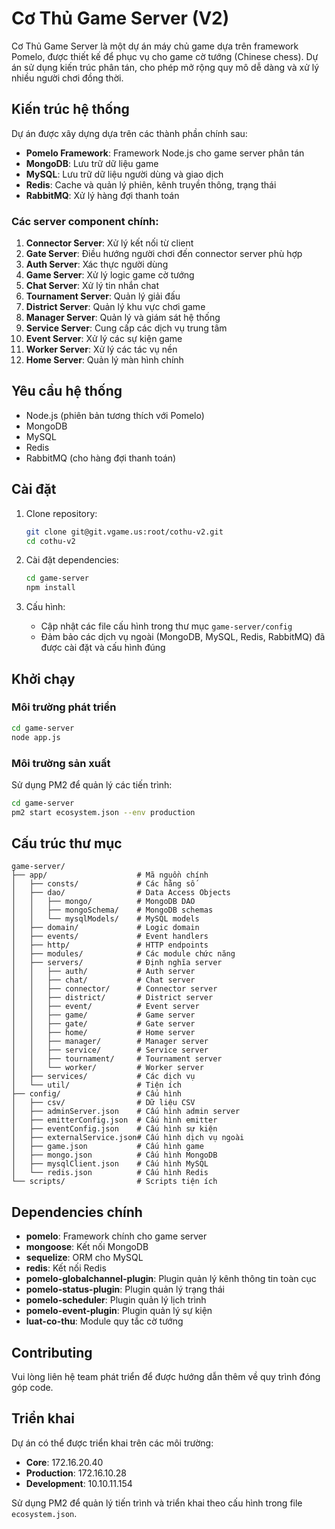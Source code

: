 # Cơ Thủ Game Server (V2)

Cơ Thủ Game Server là một dự án máy chủ game dựa trên framework Pomelo, được thiết kế để phục vụ cho game cờ tướng (Chinese chess). Dự án sử dụng kiến trúc phân tán, cho phép mở rộng quy mô dễ dàng và xử lý nhiều người chơi đồng thời.

## Kiến trúc hệ thống

Dự án được xây dựng dựa trên các thành phần chính sau:

- **Pomelo Framework**: Framework Node.js cho game server phân tán
- **MongoDB**: Lưu trữ dữ liệu game
- **MySQL**: Lưu trữ dữ liệu người dùng và giao dịch
- **Redis**: Cache và quản lý phiên, kênh truyền thông, trạng thái
- **RabbitMQ**: Xử lý hàng đợi thanh toán

### Các server component chính:

1. **Connector Server**: Xử lý kết nối từ client
2. **Gate Server**: Điều hướng người chơi đến connector server phù hợp
3. **Auth Server**: Xác thực người dùng
4. **Game Server**: Xử lý logic game cờ tướng
5. **Chat Server**: Xử lý tin nhắn chat
6. **Tournament Server**: Quản lý giải đấu
7. **District Server**: Quản lý khu vực chơi game
8. **Manager Server**: Quản lý và giám sát hệ thống
9. **Service Server**: Cung cấp các dịch vụ trung tâm
10. **Event Server**: Xử lý các sự kiện game
11. **Worker Server**: Xử lý các tác vụ nền
12. **Home Server**: Quản lý màn hình chính

## Yêu cầu hệ thống

- Node.js (phiên bản tương thích với Pomelo)
- MongoDB
- MySQL
- Redis
- RabbitMQ (cho hàng đợi thanh toán)

## Cài đặt

1. Clone repository:
   ```bash
   git clone git@git.vgame.us:root/cothu-v2.git
   cd cothu-v2
   ```

2. Cài đặt dependencies:
   ```bash
   cd game-server
   npm install
   ```

3. Cấu hình:
   - Cập nhật các file cấu hình trong thư mục `game-server/config`
   - Đảm bảo các dịch vụ ngoài (MongoDB, MySQL, Redis, RabbitMQ) đã được cài đặt và cấu hình đúng

## Khởi chạy

### Môi trường phát triển
```bash
cd game-server
node app.js
```

### Môi trường sản xuất
Sử dụng PM2 để quản lý các tiến trình:
```bash
cd game-server
pm2 start ecosystem.json --env production
```

## Cấu trúc thư mục

```
game-server/
├── app/                    # Mã nguồn chính
│   ├── consts/             # Các hằng số
│   ├── dao/                # Data Access Objects
│   │   ├── mongo/          # MongoDB DAO
│   │   ├── mongoSchema/    # MongoDB schemas
│   │   └── mysqlModels/    # MySQL models
│   ├── domain/             # Logic domain
│   ├── events/             # Event handlers
│   ├── http/               # HTTP endpoints
│   ├── modules/            # Các module chức năng
│   ├── servers/            # Định nghĩa server
│   │   ├── auth/           # Auth server
│   │   ├── chat/           # Chat server
│   │   ├── connector/      # Connector server
│   │   ├── district/       # District server
│   │   ├── event/          # Event server
│   │   ├── game/           # Game server
│   │   ├── gate/           # Gate server
│   │   ├── home/           # Home server
│   │   ├── manager/        # Manager server
│   │   ├── service/        # Service server
│   │   ├── tournament/     # Tournament server
│   │   └── worker/         # Worker server
│   ├── services/           # Các dịch vụ
│   └── util/               # Tiện ích
├── config/                 # Cấu hình
│   ├── csv/                # Dữ liệu CSV
│   ├── adminServer.json    # Cấu hình admin server
│   ├── emitterConfig.json  # Cấu hình emitter
│   ├── eventConfig.json    # Cấu hình sự kiện
│   ├── externalService.json# Cấu hình dịch vụ ngoài
│   ├── game.json           # Cấu hình game
│   ├── mongo.json          # Cấu hình MongoDB
│   ├── mysqlClient.json    # Cấu hình MySQL
│   └── redis.json          # Cấu hình Redis
└── scripts/                # Scripts tiện ích
```

## Dependencies chính

- **pomelo**: Framework chính cho game server
- **mongoose**: Kết nối MongoDB
- **sequelize**: ORM cho MySQL
- **redis**: Kết nối Redis
- **pomelo-globalchannel-plugin**: Plugin quản lý kênh thông tin toàn cục
- **pomelo-status-plugin**: Plugin quản lý trạng thái
- **pomelo-scheduler**: Plugin quản lý lịch trình
- **pomelo-event-plugin**: Plugin quản lý sự kiện
- **luat-co-thu**: Module quy tắc cờ tướng

## Contributing

Vui lòng liên hệ team phát triển để được hướng dẫn thêm về quy trình đóng góp code.

## Triển khai

Dự án có thể được triển khai trên các môi trường:
- **Core**: 172.16.20.40
- **Production**: 172.16.10.28
- **Development**: 10.10.11.154

Sử dụng PM2 để quản lý tiến trình và triển khai theo cấu hình trong file `ecosystem.json`. 